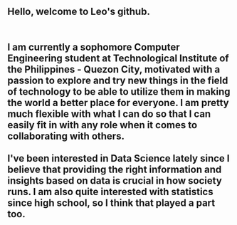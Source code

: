 ## Hello, welcome to Leo's github.

<br>I am currently a sophomore Computer Engineering student at Technological Institute of the Philippines - Quezon City, motivated with a passion to explore and try new things in the field of technology to be able to utilize them in making the world a better place for everyone. I am pretty much flexible with what I can do so that I can easily fit in with any role when it comes to collaborating with others.</br> 
<br>
I've been interested in Data Science lately since I believe that providing the right information and insights based on data is crucial in how society runs. I am also quite interested with statistics since high school, so I think that played a part too.
<br>
--------------------------------------------------------------------------------
